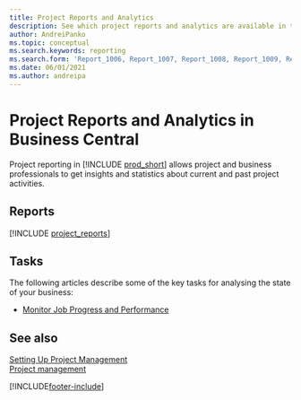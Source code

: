 ```yaml
---
title: Project Reports and Analytics
description: See which project reports and analytics are available in the standard version of Business Central so that you can keep track of your business.
author: AndreiPanko
ms.topic: conceptual
ms.search.keywords: reporting
ms.search.form: 'Report_1006, Report_1007, Report_1008, Report_1009, Report_1010, Report_1011, Report_1012, Report_1013, Report_1014'
ms.date: 06/01/2021
ms.author: andreipa
---
```

# Project Reports and Analytics in Business Central

Project reporting in [!INCLUDE [prod_short](includes/prod_short.md)] allows project and business professionals to get insights and statistics about current and past project activities.  

## Reports
[!INCLUDE [project_reports](includes/project-reports-include.md)]

## Tasks

The following articles describe some of the key tasks for analysing the state of your business:

* [Monitor Job Progress and Performance](projects-how-monitor-progress-performance.md)  


## See also

[Setting Up Project Management](projects-setup-projects.md)  
[Project management](projects-manage-projects.md)  

[!INCLUDE[footer-include](includes/footer-banner.md)]
